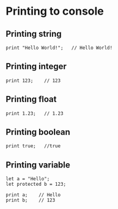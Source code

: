 # Printing to console

## Printing string
```
print "Hello World!";   // Hello World!
```

## Printing integer
```
print 123;    // 123
```

## Printing float
```
print 1.23;   // 1.23
```

## Printing boolean
```
print true;   //true
```

## Printing variable
```
let a = "Hello";
let protected b = 123;

print a;    // Hello
print b;    // 123
```
